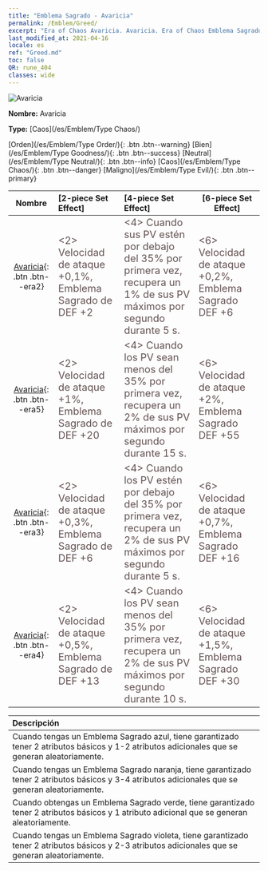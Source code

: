 ```yaml
---
title: "Emblema Sagrado - Avaricia"
permalink: /Emblem/Greed/
excerpt: "Era of Chaos Avaricia. Avaricia. Era of Chaos Emblema Sagrado Avaricia. Era of Chaos Caos Avaricia"
last_modified_at: 2021-04-16
locale: es
ref: "Greed.md"
toc: false
QR: rune_404
classes: wide
---
```


  ![Avaricia](/images/r/rune_icon_404.png)

 **Nombre:** Avaricia

 **Type:** [Caos](/es/Emblem/Type Chaos/)

  [Orden](/es/Emblem/Type Order/){: .btn .btn--warning}   [Bien](/es/Emblem/Type Goodness/){: .btn .btn--success}   [Neutral](/es/Emblem/Type Neutral/){: .btn .btn--info}   [Caos](/es/Emblem/Type Chaos/){: .btn .btn--danger}   [Maligno](/es/Emblem/Type Evil/){: .btn .btn--primary} 

  |  Nombre    | [2-piece Set Effect] | [4-piece Set Effect] | [6-piece Set Effect]  | 
  |:-----------------------:|:-------------------|:-----------------|----------------| 
  | [Avaricia](/es/Emblem/Greed/){: .btn .btn--era2} | <span style="color: #645252;font-size:20px">&lt;2&gt; Velocidad de ataque +0,1%, Emblema Sagrado de DEF +2</span> | <span style="color: #645252;font-size:20px">&lt;4&gt; Cuando sus PV estén por debajo del 35% por primera vez, recupera un 1% de sus PV máximos por segundo durante 5 s.</span> | <span style="color: #645252;font-size:20px">&lt;6&gt; Velocidad de ataque +0,2%, Emblema Sagrado DEF +6</span> | 
  | [Avaricia](/es/Emblem/Greed/){: .btn .btn--era5} | <span style="color: #645252;font-size:20px">&lt;2&gt; Velocidad de ataque +1%, Emblema Sagrado de DEF +20</span> | <span style="color: #645252;font-size:20px">&lt;4&gt; Cuando los PV sean menos del 35% por primera vez, recupera un 2% de sus PV máximos por segundo durante 15 s.</span> | <span style="color: #645252;font-size:20px">&lt;6&gt; Velocidad de ataque +2%, Emblema Sagrado DEF +55</span> | 
  | [Avaricia](/es/Emblem/Greed/){: .btn .btn--era3} | <span style="color: #645252;font-size:20px">&lt;2&gt; Velocidad de ataque +0,3%, Emblema Sagrado de DEF +6</span> | <span style="color: #645252;font-size:20px">&lt;4&gt; Cuando los PV estén por debajo del 35% por primera vez, recupera un 2% de sus PV máximos por segundo durante 5 s.</span> | <span style="color: #645252;font-size:20px">&lt;6&gt; Velocidad de ataque +0,7%, Emblema Sagrado DEF +16</span> | 
  | [Avaricia](/es/Emblem/Greed/){: .btn .btn--era4} | <span style="color: #645252;font-size:20px">&lt;2&gt; Velocidad de ataque +0,5%, Emblema Sagrado de DEF +13</span> | <span style="color: #645252;font-size:20px">&lt;4&gt; Cuando los PV sean menos del 35% por primera vez, recupera un 2% de sus PV máximos por segundo durante 10 s.</span> | <span style="color: #645252;font-size:20px">&lt;6&gt; Velocidad de ataque +1,5%, Emblema Sagrado DEF +30</span> | 

  |         Descripción            | 
  |:-------------------------------|
  | Cuando tengas un Emblema Sagrado azul, tiene garantizado tener 2 atributos básicos y 1-2 atributos adicionales que se generan aleatoriamente. |
  | Cuando tengas un Emblema Sagrado naranja, tiene garantizado tener 2 atributos básicos y 3-4 atributos adicionales que se generan aleatoriamente. |
  | Cuando obtengas un Emblema Sagrado verde, tiene garantizado tener 2 atributos básicos y 1 atributo adicional que se generan aleatoriamente. |
  | Cuando tengas un Emblema Sagrado violeta, tiene garantizado tener 2 atributos básicos y 2-3 atributos adicionales que se generan aleatoriamente. |
